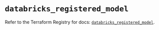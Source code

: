 # `databricks_registered_model`

Refer to the Terraform Registry for docs: [`databricks_registered_model`](https://registry.terraform.io/providers/databricks/databricks/1.46.0/docs/resources/registered_model).
